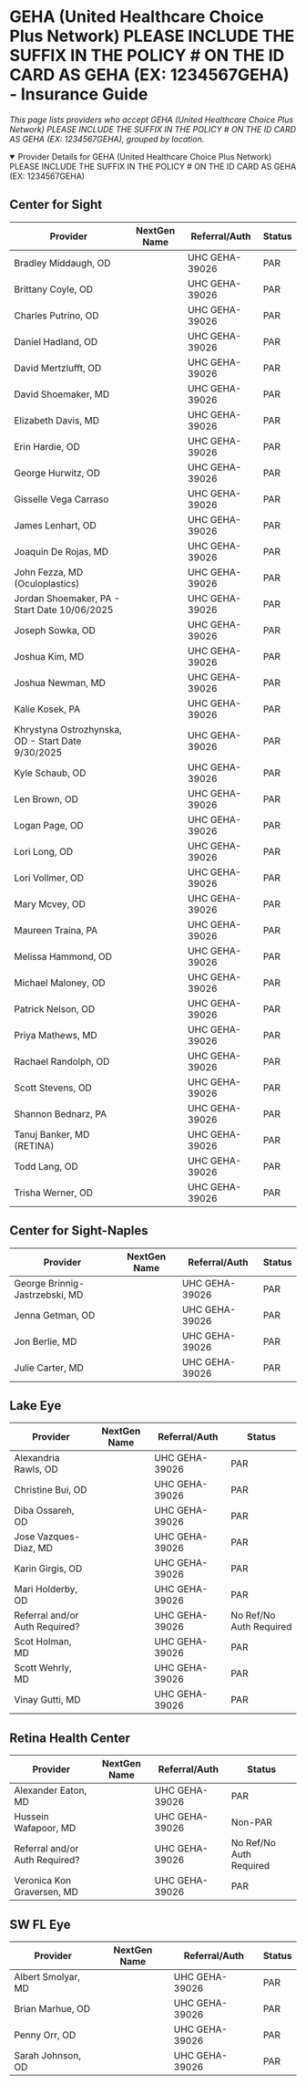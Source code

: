 # GEHA (United Healthcare Choice Plus Network) PLEASE INCLUDE THE SUFFIX IN THE POLICY # ON THE ID CARD AS GEHA (EX: 1234567GEHA) - Insurance Guide

*This page lists providers who accept GEHA (United Healthcare Choice Plus Network) PLEASE INCLUDE THE SUFFIX IN THE POLICY # ON THE ID CARD AS GEHA (EX: 1234567GEHA), grouped by location.*

<details open><summary>Provider Details for GEHA (United Healthcare Choice Plus Network) PLEASE INCLUDE THE SUFFIX IN THE POLICY # ON THE ID CARD AS GEHA (EX: 1234567GEHA)</summary>

## Center for Sight

| Provider | NextGen Name | Referral/Auth | Status |
|----------|-------------|--------------|--------|
| Bradley Middaugh, OD |  | UHC GEHA-39026 | PAR |
| Brittany Coyle, OD |  | UHC GEHA-39026 | PAR |
| Charles Putrino, OD |  | UHC GEHA-39026 | PAR |
| Daniel Hadland, OD |  | UHC GEHA-39026 | PAR |
| David Mertzlufft, OD |  | UHC GEHA-39026 | PAR |
| David Shoemaker, MD |  | UHC GEHA-39026 | PAR |
| Elizabeth Davis, MD |  | UHC GEHA-39026 | PAR |
| Erin Hardie, OD |  | UHC GEHA-39026 | PAR |
| George Hurwitz, OD |  | UHC GEHA-39026 | PAR |
| Gisselle Vega Carraso |  | UHC GEHA-39026 | PAR |
| James Lenhart, OD |  | UHC GEHA-39026 | PAR |
| Joaquin De Rojas, MD |  | UHC GEHA-39026 | PAR |
| John Fezza, MD (Oculoplastics) |  | UHC GEHA-39026 | PAR |
| Jordan Shoemaker, PA - Start Date 10/06/2025 |  | UHC GEHA-39026 | PAR |
| Joseph Sowka, OD |  | UHC GEHA-39026 | PAR |
| Joshua Kim, MD |  | UHC GEHA-39026 | PAR |
| Joshua Newman, MD |  | UHC GEHA-39026 | PAR |
| Kalie Kosek, PA |  | UHC GEHA-39026 | PAR |
| Khrystyna Ostrozhynska, OD - Start Date 9/30/2025 |  | UHC GEHA-39026 | PAR |
| Kyle Schaub, OD |  | UHC GEHA-39026 | PAR |
| Len Brown, OD |  | UHC GEHA-39026 | PAR |
| Logan Page, OD |  | UHC GEHA-39026 | PAR |
| Lori Long, OD |  | UHC GEHA-39026 | PAR |
| Lori Vollmer, OD |  | UHC GEHA-39026 | PAR |
| Mary Mcvey, OD |  | UHC GEHA-39026 | PAR |
| Maureen Traina, PA |  | UHC GEHA-39026 | PAR |
| Melissa Hammond, OD |  | UHC GEHA-39026 | PAR |
| Michael Maloney, OD |  | UHC GEHA-39026 | PAR |
| Patrick Nelson, OD |  | UHC GEHA-39026 | PAR |
| Priya Mathews, MD |  | UHC GEHA-39026 | PAR |
| Rachael Randolph, OD |  | UHC GEHA-39026 | PAR |
| Scott Stevens, OD |  | UHC GEHA-39026 | PAR |
| Shannon Bednarz, PA |  | UHC GEHA-39026 | PAR |
| Tanuj Banker, MD (RETINA) |  | UHC GEHA-39026 | PAR |
| Todd Lang, OD |  | UHC GEHA-39026 | PAR |
| Trisha Werner, OD |  | UHC GEHA-39026 | PAR |

## Center for Sight-Naples

| Provider | NextGen Name | Referral/Auth | Status |
|----------|-------------|--------------|--------|
| George Brinnig-Jastrzebski, MD |  | UHC GEHA-39026 | PAR |
| Jenna Getman, OD |  | UHC GEHA-39026 | PAR |
| Jon Berlie, MD |  | UHC GEHA-39026 | PAR |
| Julie Carter, MD |  | UHC GEHA-39026 | PAR |

## Lake Eye 

| Provider | NextGen Name | Referral/Auth | Status |
|----------|-------------|--------------|--------|
| Alexandria Rawls, OD |  | UHC GEHA-39026 | PAR |
| Christine Bui, OD |  | UHC GEHA-39026 | PAR |
| Diba Ossareh, OD |  | UHC GEHA-39026 | PAR |
| Jose Vazques-Diaz, MD |  | UHC GEHA-39026 | PAR |
| Karin Girgis, OD |  | UHC GEHA-39026 | PAR |
| Mari Holderby, OD |  | UHC GEHA-39026 | PAR |
| Referral and/or Auth Required? |  | UHC GEHA-39026 | No Ref/No Auth Required |
| Scot Holman, MD |  | UHC GEHA-39026 | PAR |
| Scott Wehrly, MD |  | UHC GEHA-39026 | PAR |
| Vinay Gutti, MD |  | UHC GEHA-39026 | PAR |

## Retina Health Center

| Provider | NextGen Name | Referral/Auth | Status |
|----------|-------------|--------------|--------|
| Alexander Eaton, MD |  | UHC GEHA-39026 | PAR |
| Hussein Wafapoor, MD |  | UHC GEHA-39026 | Non-PAR |
| Referral and/or Auth Required? |  | UHC GEHA-39026 | No Ref/No Auth Required |
| Veronica Kon Graversen, MD |  | UHC GEHA-39026 | PAR |

## SW FL Eye

| Provider | NextGen Name | Referral/Auth | Status |
|----------|-------------|--------------|--------|
| Albert Smolyar, MD |  | UHC GEHA-39026 | PAR |
| Brian Marhue, OD |  | UHC GEHA-39026 | PAR |
| Penny Orr, OD |  | UHC GEHA-39026 | PAR |
| Sarah Johnson, OD |  | UHC GEHA-39026 | PAR |

</details>

